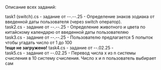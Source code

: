 Описание всех заданий:

task1 (switch).cs - задание от --.--.25 - Определение знаков зодиака от введенной даты пользователя (через switch оператор).        
task2.cs - задание от --.--.25 - Определение животного и цвета по китайскому календарю от введенной даты пользователяю  
task3.cs - задание от --.--.25 - Пользователю предлагается 5 попыток чтобы угадать число от 1 до 100  
**!еще не загружено!** task4.cs - задание от --.02.25 -  
task5.cs - задание от --.02.25 - Перевод числа x из n системы счисления в 10 систему счисления. Число x и n пользователь выбирает сам  
